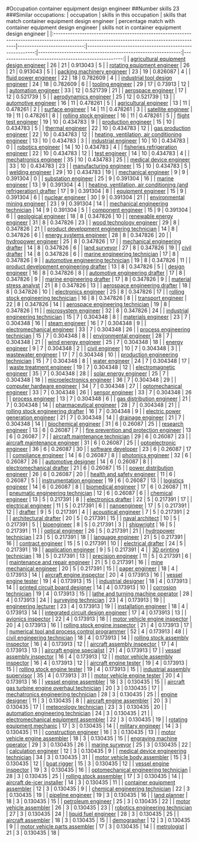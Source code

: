 #Occupation container equipment design engineer
##Number skills 23
###Similar occupations:
| occupation                                                                                                                                  |   skills in this occupation |   skills that match container equipment design engineer |   percentage match with container equipment design engineer |   skills not in container equipment design engineer |
|:--------------------------------------------------------------------------------------------------------------------------------------------|----------------------------:|--------------------------------------------------------:|------------------------------------------------------------:|----------------------------------------------------:|
| [agricultural equipment design engineer](agricultural_equipment_design_engineer.md)                                                         |                          26 |                                                      21 |                                                    0.913043 |                                                   5 |
| [rotating equipment engineer](rotating_equipment_engineer.md)                                                                               |                          26 |                                                      21 |                                                    0.913043 |                                                   5 |
| [packing machinery engineer](packing_machinery_engineer.md)                                                                                 |                          23 |                                                      19 |                                                    0.826087 |                                                   4 |
| [fluid power engineer](fluid_power_engineer.md)                                                                                             |                          22 |                                                      18 |                                                    0.782609 |                                                   4 |
| [industrial tool design engineer](industrial_tool_design_engineer.md)                                                                       |                          24 |                                                      18 |                                                    0.782609 |                                                   6 |
| [tooling engineer](tooling_engineer.md)                                                                                                     |                          29 |                                                      17 |                                                    0.73913  |                                                  12 |
| [automation engineer](automation_engineer.md)                                                                                               |                          33 |                                                      12 |                                                    0.521739 |                                                  21 |
| [aerospace engineer](aerospace_engineer.md)                                                                                                 |                          17 |                                                      12 |                                                    0.521739 |                                                   5 |
| [aerodynamics engineer](aerodynamics_engineer.md)                                                                                           |                          25 |                                                      12 |                                                    0.521739 |                                                  13 |
| [automotive engineer](automotive_engineer.md)                                                                                               |                          16 |                                                      11 |                                                    0.478261 |                                                   5 |
| [agricultural engineer](agricultural_engineer.md)                                                                                           |                          13 |                                                      11 |                                                    0.478261 |                                                   2 |
| [surface engineer](surface_engineer.md)                                                                                                     |                          14 |                                                      11 |                                                    0.478261 |                                                   3 |
| [satellite engineer](satellite_engineer.md)                                                                                                 |                          19 |                                                      11 |                                                    0.478261 |                                                   8 |
| [rolling stock engineer](rolling_stock_engineer.md)                                                                                         |                          16 |                                                      11 |                                                    0.478261 |                                                   5 |
| [flight test engineer](flight_test_engineer.md)                                                                                             |                          19 |                                                      10 |                                                    0.434783 |                                                   9 |
| [production engineer](production_engineer.md)                                                                                               |                          15 |                                                      10 |                                                    0.434783 |                                                   5 |
| [thermal engineer](thermal_engineer.md)                                                                                                     |                          22 |                                                      10 |                                                    0.434783 |                                                  12 |
| [gas production engineer](gas_production_engineer.md)                                                                                       |                          22 |                                                      10 |                                                    0.434783 |                                                  12 |
| [heating, ventilation, air conditioning engineer](heating,_ventilation,_air_conditioning_engineer.md)                                       |                          13 |                                                      10 |                                                    0.434783 |                                                   3 |
| [industrial engineer](industrial_engineer.md)                                                                                               |                          10 |                                                      10 |                                                    0.434783 |                                                   0 |
| [robotics engineer](robotics_engineer.md)                                                                                                   |                          14 |                                                      10 |                                                    0.434783 |                                                   4 |
| [fisheries refrigeration engineer](fisheries_refrigeration_engineer.md)                                                                     |                          22 |                                                      10 |                                                    0.434783 |                                                  12 |
| [test engineer](test_engineer.md)                                                                                                           |                          14 |                                                      10 |                                                    0.434783 |                                                   4 |
| [mechatronics engineer](mechatronics_engineer.md)                                                                                           |                          35 |                                                      10 |                                                    0.434783 |                                                  25 |
| [medical device engineer](medical_device_engineer.md)                                                                                       |                          33 |                                                      10 |                                                    0.434783 |                                                  23 |
| [manufacturing engineer](manufacturing_engineer.md)                                                                                         |                          15 |                                                      10 |                                                    0.434783 |                                                   5 |
| [welding engineer](welding_engineer.md)                                                                                                     |                          29 |                                                      10 |                                                    0.434783 |                                                  19 |
| [mechanical engineer](mechanical_engineer.md)                                                                                               |                           9 |                                                       9 |                                                    0.391304 |                                                   0 |
| [substation engineer](substation_engineer.md)                                                                                               |                          25 |                                                       9 |                                                    0.391304 |                                                  16 |
| [marine engineer](marine_engineer.md)                                                                                                       |                          13 |                                                       9 |                                                    0.391304 |                                                   4 |
| [heating, ventilation, air conditioning (and refrigeration) drafter](heating,_ventilation,_air_conditioning_(and_refrigeration)_drafter.md) |                          17 |                                                       9 |                                                    0.391304 |                                                   8 |
| [equipment engineer](equipment_engineer.md)                                                                                                 |                          15 |                                                       9 |                                                    0.391304 |                                                   6 |
| [nuclear engineer](nuclear_engineer.md)                                                                                                     |                          30 |                                                       9 |                                                    0.391304 |                                                  21 |
| [environmental mining engineer](environmental_mining_engineer.md)                                                                           |                          23 |                                                       9 |                                                    0.391304 |                                                  14 |
| [mechanical engineering technician](mechanical_engineering_technician.md)                                                                   |                          14 |                                                       9 |                                                    0.391304 |                                                   5 |
| [component engineer](component_engineer.md)                                                                                                 |                          15 |                                                       9 |                                                    0.391304 |                                                   6 |
| [geological engineer](geological_engineer.md)                                                                                               |                          18 |                                                       8 |                                                    0.347826 |                                                  10 |
| [renewable energy engineer](renewable_energy_engineer.md)                                                                                   |                          31 |                                                       8 |                                                    0.347826 |                                                  23 |
| [wood technology engineer](wood_technology_engineer.md)                                                                                     |                          29 |                                                       8 |                                                    0.347826 |                                                  21 |
| [product development engineering technician](product_development_engineering_technician.md)                                                 |                          14 |                                                       8 |                                                    0.347826 |                                                   6 |
| [energy systems engineer](energy_systems_engineer.md)                                                                                       |                          28 |                                                       8 |                                                    0.347826 |                                                  20 |
| [hydropower engineer](hydropower_engineer.md)                                                                                               |                          25 |                                                       8 |                                                    0.347826 |                                                  17 |
| [mechanical engineering drafter](mechanical_engineering_drafter.md)                                                                         |                          14 |                                                       8 |                                                    0.347826 |                                                   6 |
| [land surveyor](land_surveyor.md)                                                                                                           |                          27 |                                                       8 |                                                    0.347826 |                                                  19 |
| [civil drafter](civil_drafter.md)                                                                                                           |                          14 |                                                       8 |                                                    0.347826 |                                                   6 |
| [marine engineering technician](marine_engineering_technician.md)                                                                           |                          17 |                                                       8 |                                                    0.347826 |                                                   9 |
| [automotive engineering technician](automotive_engineering_technician.md)                                                                   |                          19 |                                                       8 |                                                    0.347826 |                                                  11 |
| [product development engineering drafter](product_development_engineering_drafter.md)                                                       |                          13 |                                                       8 |                                                    0.347826 |                                                   5 |
| [design engineer](design_engineer.md)                                                                                                       |                          16 |                                                       8 |                                                    0.347826 |                                                   8 |
| [automotive engineering drafter](automotive_engineering_drafter.md)                                                                         |                          17 |                                                       8 |                                                    0.347826 |                                                   9 |
| [marine engineering drafter](marine_engineering_drafter.md)                                                                                 |                          17 |                                                       8 |                                                    0.347826 |                                                   9 |
| [material stress analyst](material_stress_analyst.md)                                                                                       |                          21 |                                                       8 |                                                    0.347826 |                                                  13 |
| [aerospace engineering drafter](aerospace_engineering_drafter.md)                                                                           |                          18 |                                                       8 |                                                    0.347826 |                                                  10 |
| [electronics engineer](electronics_engineer.md)                                                                                             |                          25 |                                                       8 |                                                    0.347826 |                                                  17 |
| [rolling stock engineering technician](rolling_stock_engineering_technician.md)                                                             |                          16 |                                                       8 |                                                    0.347826 |                                                   8 |
| [transport engineer](transport_engineer.md)                                                                                                 |                          22 |                                                       8 |                                                    0.347826 |                                                  14 |
| [aerospace engineering technician](aerospace_engineering_technician.md)                                                                     |                          19 |                                                       8 |                                                    0.347826 |                                                  11 |
| [microsystem engineer](microsystem_engineer.md)                                                                                             |                          32 |                                                       8 |                                                    0.347826 |                                                  24 |
| [industrial engineering technician](industrial_engineering_technician.md)                                                                   |                          15 |                                                       7 |                                                    0.304348 |                                                   8 |
| [materials engineer](materials_engineer.md)                                                                                                 |                          23 |                                                       7 |                                                    0.304348 |                                                  16 |
| [steam engineer](steam_engineer.md)                                                                                                         |                          16 |                                                       7 |                                                    0.304348 |                                                   9 |
| [electromechanical engineer](electromechanical_engineer.md)                                                                                 |                          33 |                                                       7 |                                                    0.304348 |                                                  26 |
| [process engineering technician](process_engineering_technician.md)                                                                         |                          15 |                                                       7 |                                                    0.304348 |                                                   8 |
| [environmental engineer](environmental_engineer.md)                                                                                         |                          28 |                                                       7 |                                                    0.304348 |                                                  21 |
| [wind energy engineer](wind_energy_engineer.md)                                                                                             |                          25 |                                                       7 |                                                    0.304348 |                                                  18 |
| [energy engineer](energy_engineer.md)                                                                                                       |                           9 |                                                       7 |                                                    0.304348 |                                                   2 |
| [civil engineer](civil_engineer.md)                                                                                                         |                          10 |                                                       7 |                                                    0.304348 |                                                   3 |
| [wastewater engineer](wastewater_engineer.md)                                                                                               |                          17 |                                                       7 |                                                    0.304348 |                                                  10 |
| [production engineering technician](production_engineering_technician.md)                                                                   |                          15 |                                                       7 |                                                    0.304348 |                                                   8 |
| [water engineer](water_engineer.md)                                                                                                         |                          24 |                                                       7 |                                                    0.304348 |                                                  17 |
| [waste treatment engineer](waste_treatment_engineer.md)                                                                                     |                          19 |                                                       7 |                                                    0.304348 |                                                  12 |
| [electromagnetic engineer](electromagnetic_engineer.md)                                                                                     |                          35 |                                                       7 |                                                    0.304348 |                                                  28 |
| [solar energy engineer](solar_energy_engineer.md)                                                                                           |                          25 |                                                       7 |                                                    0.304348 |                                                  18 |
| [microelectronics engineer](microelectronics_engineer.md)                                                                                   |                          36 |                                                       7 |                                                    0.304348 |                                                  29 |
| [computer hardware engineer](computer_hardware_engineer.md)                                                                                 |                          34 |                                                       7 |                                                    0.304348 |                                                  27 |
| [optomechanical engineer](optomechanical_engineer.md)                                                                                       |                          33 |                                                       7 |                                                    0.304348 |                                                  26 |
| [sensor engineer](sensor_engineer.md)                                                                                                       |                          33 |                                                       7 |                                                    0.304348 |                                                  26 |
| [process engineer](process_engineer.md)                                                                                                     |                          13 |                                                       7 |                                                    0.304348 |                                                   6 |
| [gas distribution engineer](gas_distribution_engineer.md)                                                                                   |                          21 |                                                       7 |                                                    0.304348 |                                                  14 |
| [pharmaceutical engineer](pharmaceutical_engineer.md)                                                                                       |                          28 |                                                       7 |                                                    0.304348 |                                                  21 |
| [rolling stock engineering drafter](rolling_stock_engineering_drafter.md)                                                                   |                          16 |                                                       7 |                                                    0.304348 |                                                   9 |
| [electric power generation engineer](electric_power_generation_engineer.md)                                                                 |                          21 |                                                       7 |                                                    0.304348 |                                                  14 |
| [drainage engineer](drainage_engineer.md)                                                                                                   |                          21 |                                                       7 |                                                    0.304348 |                                                  14 |
| [biochemical engineer](biochemical_engineer.md)                                                                                             |                          31 |                                                       6 |                                                    0.26087  |                                                  25 |
| [research engineer](research_engineer.md)                                                                                                   |                          13 |                                                       6 |                                                    0.26087  |                                                   7 |
| [fire prevention and protection engineer](fire_prevention_and_protection_engineer.md)                                                       |                          13 |                                                       6 |                                                    0.26087  |                                                   7 |
| [aircraft maintenance technician](aircraft_maintenance_technician.md)                                                                       |                          29 |                                                       6 |                                                    0.26087  |                                                  23 |
| [aircraft maintenance engineer](aircraft_maintenance_engineer.md)                                                                           |                          31 |                                                       6 |                                                    0.26087  |                                                  25 |
| [optoelectronic engineer](optoelectronic_engineer.md)                                                                                       |                          36 |                                                       6 |                                                    0.26087  |                                                  30 |
| [software developer](software_developer.md)                                                                                                 |                          23 |                                                       6 |                                                    0.26087  |                                                  17 |
| [compliance engineer](compliance_engineer.md)                                                                                               |                          14 |                                                       6 |                                                    0.26087  |                                                   8 |
| [photonics engineer](photonics_engineer.md)                                                                                                 |                          32 |                                                       6 |                                                    0.26087  |                                                  26 |
| [automotive designer](automotive_designer.md)                                                                                               |                          14 |                                                       6 |                                                    0.26087  |                                                   8 |
| [electromechanical drafter](electromechanical_drafter.md)                                                                                   |                          21 |                                                       6 |                                                    0.26087  |                                                  15 |
| [power distribution engineer](power_distribution_engineer.md)                                                                               |                          26 |                                                       6 |                                                    0.26087  |                                                  20 |
| [health and safety engineer](health_and_safety_engineer.md)                                                                                 |                          11 |                                                       6 |                                                    0.26087  |                                                   5 |
| [instrumentation engineer](instrumentation_engineer.md)                                                                                     |                          19 |                                                       6 |                                                    0.26087  |                                                  13 |
| [logistics engineer](logistics_engineer.md)                                                                                                 |                          14 |                                                       6 |                                                    0.26087  |                                                   8 |
| [biomedical engineer](biomedical_engineer.md)                                                                                               |                          17 |                                                       6 |                                                    0.26087  |                                                  11 |
| [pneumatic engineering technician](pneumatic_engineering_technician.md)                                                                     |                          12 |                                                       6 |                                                    0.26087  |                                                   6 |
| [chemical engineer](chemical_engineer.md)                                                                                                   |                          13 |                                                       5 |                                                    0.217391 |                                                   8 |
| [electronics drafter](electronics_drafter.md)                                                                                               |                          22 |                                                       5 |                                                    0.217391 |                                                  17 |
| [electrical engineer](electrical_engineer.md)                                                                                               |                          11 |                                                       5 |                                                    0.217391 |                                                   6 |
| [nanoengineer](nanoengineer.md)                                                                                                             |                          17 |                                                       5 |                                                    0.217391 |                                                  12 |
| [drafter](drafter.md)                                                                                                                       |                           9 |                                                       5 |                                                    0.217391 |                                                   4 |
| [acoustical engineer](acoustical_engineer.md)                                                                                               |                           7 |                                                       5 |                                                    0.217391 |                                                   2 |
| [architectural drafter](architectural_drafter.md)                                                                                           |                          20 |                                                       5 |                                                    0.217391 |                                                  15 |
| [naval architect](naval_architect.md)                                                                                                       |                          10 |                                                       5 |                                                    0.217391 |                                                   5 |
| [bioengineer](bioengineer.md)                                                                                                               |                           8 |                                                       5 |                                                    0.217391 |                                                   3 |
| [shipwright](shipwright.md)                                                                                                                 |                          16 |                                                       5 |                                                    0.217391 |                                                  11 |
| [optical engineer](optical_engineer.md)                                                                                                     |                          26 |                                                       5 |                                                    0.217391 |                                                  21 |
| [hydropower technician](hydropower_technician.md)                                                                                           |                          23 |                                                       5 |                                                    0.217391 |                                                  18 |
| [language engineer](language_engineer.md)                                                                                                   |                          21 |                                                       5 |                                                    0.217391 |                                                  16 |
| [contract engineer](contract_engineer.md)                                                                                                   |                          15 |                                                       5 |                                                    0.217391 |                                                  10 |
| [electrical drafter](electrical_drafter.md)                                                                                                 |                          24 |                                                       5 |                                                    0.217391 |                                                  19 |
| [application engineer](application_engineer.md)                                                                                             |                           9 |                                                       5 |                                                    0.217391 |                                                   4 |
| [3D printing technician](3D_printing_technician.md)                                                                                         |                          18 |                                                       5 |                                                    0.217391 |                                                  13 |
| [precision engineer](precision_engineer.md)                                                                                                 |                          11 |                                                       5 |                                                    0.217391 |                                                   6 |
| [maintenance and repair engineer](maintenance_and_repair_engineer.md)                                                                       |                          21 |                                                       5 |                                                    0.217391 |                                                  16 |
| [mine mechanical engineer](mine_mechanical_engineer.md)                                                                                     |                          20 |                                                       5 |                                                    0.217391 |                                                  15 |
| [paper engineer](paper_engineer.md)                                                                                                         |                          18 |                                                       4 |                                                    0.173913 |                                                  14 |
| [aircraft engine inspector](aircraft_engine_inspector.md)                                                                                   |                          20 |                                                       4 |                                                    0.173913 |                                                  16 |
| [vessel engine tester](vessel_engine_tester.md)                                                                                             |                          19 |                                                       4 |                                                    0.173913 |                                                  15 |
| [industrial designer](industrial_designer.md)                                                                                               |                          18 |                                                       4 |                                                    0.173913 |                                                  14 |
| [printed circuit board designer](printed_circuit_board_designer.md)                                                                         |                          14 |                                                       4 |                                                    0.173913 |                                                  10 |
| [corrosion technician](corrosion_technician.md)                                                                                             |                          19 |                                                       4 |                                                    0.173913 |                                                  15 |
| [lathe and turning machine operator](lathe_and_turning_machine_operator.md)                                                                 |                          28 |                                                       4 |                                                    0.173913 |                                                  24 |
| [surveying technician](surveying_technician.md)                                                                                             |                          23 |                                                       4 |                                                    0.173913 |                                                  19 |
| [engineering lecturer](engineering_lecturer.md)                                                                                             |                          23 |                                                       4 |                                                    0.173913 |                                                  19 |
| [installation engineer](installation_engineer.md)                                                                                           |                          18 |                                                       4 |                                                    0.173913 |                                                  14 |
| [integrated circuit design engineer](integrated_circuit_design_engineer.md)                                                                 |                          17 |                                                       4 |                                                    0.173913 |                                                  13 |
| [avionics inspector](avionics_inspector.md)                                                                                                 |                          22 |                                                       4 |                                                    0.173913 |                                                  18 |
| [motor vehicle engine inspector](motor_vehicle_engine_inspector.md)                                                                         |                          20 |                                                       4 |                                                    0.173913 |                                                  16 |
| [rolling stock engine inspector](rolling_stock_engine_inspector.md)                                                                         |                          21 |                                                       4 |                                                    0.173913 |                                                  17 |
| [numerical tool and process control programmer](numerical_tool_and_process_control_programmer.md)                                           |                          52 |                                                       4 |                                                    0.173913 |                                                  48 |
| [civil engineering technician](civil_engineering_technician.md)                                                                             |                          18 |                                                       4 |                                                    0.173913 |                                                  14 |
| [rolling stock assembly inspector](rolling_stock_assembly_inspector.md)                                                                     |                          16 |                                                       4 |                                                    0.173913 |                                                  12 |
| [aircraft assembly inspector](aircraft_assembly_inspector.md)                                                                               |                          17 |                                                       4 |                                                    0.173913 |                                                  13 |
| [aircraft engine specialist](aircraft_engine_specialist.md)                                                                                 |                          21 |                                                       4 |                                                    0.173913 |                                                  17 |
| [vessel assembly inspector](vessel_assembly_inspector.md)                                                                                   |                          16 |                                                       4 |                                                    0.173913 |                                                  12 |
| [motor vehicle assembly inspector](motor_vehicle_assembly_inspector.md)                                                                     |                          16 |                                                       4 |                                                    0.173913 |                                                  12 |
| [aircraft engine tester](aircraft_engine_tester.md)                                                                                         |                          19 |                                                       4 |                                                    0.173913 |                                                  15 |
| [rolling stock engine tester](rolling_stock_engine_tester.md)                                                                               |                          19 |                                                       4 |                                                    0.173913 |                                                  15 |
| [industrial assembly supervisor](industrial_assembly_supervisor.md)                                                                         |                          35 |                                                       4 |                                                    0.173913 |                                                  31 |
| [motor vehicle engine tester](motor_vehicle_engine_tester.md)                                                                               |                          20 |                                                       4 |                                                    0.173913 |                                                  16 |
| [vessel engine assembler](vessel_engine_assembler.md)                                                                                       |                          18 |                                                       3 |                                                    0.130435 |                                                  15 |
| [aircraft gas turbine engine overhaul technician](aircraft_gas_turbine_engine_overhaul_technician.md)                                       |                          20 |                                                       3 |                                                    0.130435 |                                                  17 |
| [mechatronics engineering technician](mechatronics_engineering_technician.md)                                                               |                          28 |                                                       3 |                                                    0.130435 |                                                  25 |
| [engine designer](engine_designer.md)                                                                                                       |                          11 |                                                       3 |                                                    0.130435 |                                                   8 |
| [aircraft engine assembler](aircraft_engine_assembler.md)                                                                                   |                          20 |                                                       3 |                                                    0.130435 |                                                  17 |
| [meteorology technician](meteorology_technician.md)                                                                                         |                          23 |                                                       3 |                                                    0.130435 |                                                  20 |
| [automation engineering technician](automation_engineering_technician.md)                                                                   |                          24 |                                                       3 |                                                    0.130435 |                                                  21 |
| [electromechanical equipment assembler](electromechanical_equipment_assembler.md)                                                           |                          22 |                                                       3 |                                                    0.130435 |                                                  19 |
| [rotating equipment mechanic](rotating_equipment_mechanic.md)                                                                               |                          17 |                                                       3 |                                                    0.130435 |                                                  14 |
| [military engineer](military_engineer.md)                                                                                                   |                          14 |                                                       3 |                                                    0.130435 |                                                  11 |
| [construction engineer](construction_engineer.md)                                                                                           |                          16 |                                                       3 |                                                    0.130435 |                                                  13 |
| [motor vehicle engine assembler](motor_vehicle_engine_assembler.md)                                                                         |                          18 |                                                       3 |                                                    0.130435 |                                                  15 |
| [engraving machine operator](engraving_machine_operator.md)                                                                                 |                          29 |                                                       3 |                                                    0.130435 |                                                  26 |
| [marine surveyor](marine_surveyor.md)                                                                                                       |                          25 |                                                       3 |                                                    0.130435 |                                                  22 |
| [calculation engineer](calculation_engineer.md)                                                                                             |                          12 |                                                       3 |                                                    0.130435 |                                                   9 |
| [medical device engineering technician](medical_device_engineering_technician.md)                                                           |                          34 |                                                       3 |                                                    0.130435 |                                                  31 |
| [motor vehicle body assembler](motor_vehicle_body_assembler.md)                                                                             |                          15 |                                                       3 |                                                    0.130435 |                                                  12 |
| [boat rigger](boat_rigger.md)                                                                                                               |                          15 |                                                       3 |                                                    0.130435 |                                                  12 |
| [vessel engine inspector](vessel_engine_inspector.md)                                                                                       |                          19 |                                                       3 |                                                    0.130435 |                                                  16 |
| [optomechanical engineering technician](optomechanical_engineering_technician.md)                                                           |                          28 |                                                       3 |                                                    0.130435 |                                                  25 |
| [rolling stock assembler](rolling_stock_assembler.md)                                                                                       |                          17 |                                                       3 |                                                    0.130435 |                                                  14 |
| [aircraft de-icer installer](aircraft_de-icer_installer.md)                                                                                 |                          14 |                                                       3 |                                                    0.130435 |                                                  11 |
| [container equipment assembler](container_equipment_assembler.md)                                                                           |                          12 |                                                       3 |                                                    0.130435 |                                                   9 |
| [chemical engineering technician](chemical_engineering_technician.md)                                                                       |                          22 |                                                       3 |                                                    0.130435 |                                                  19 |
| [pipeline engineer](pipeline_engineer.md)                                                                                                   |                          19 |                                                       3 |                                                    0.130435 |                                                  16 |
| [land planner](land_planner.md)                                                                                                             |                          18 |                                                       3 |                                                    0.130435 |                                                  15 |
| [petroleum engineer](petroleum_engineer.md)                                                                                                 |                          25 |                                                       3 |                                                    0.130435 |                                                  22 |
| [motor vehicle assembler](motor_vehicle_assembler.md)                                                                                       |                          26 |                                                       3 |                                                    0.130435 |                                                  23 |
| [robotics engineering technician](robotics_engineering_technician.md)                                                                       |                          27 |                                                       3 |                                                    0.130435 |                                                  24 |
| [liquid fuel engineer](liquid_fuel_engineer.md)                                                                                             |                          28 |                                                       3 |                                                    0.130435 |                                                  25 |
| [aircraft assembler](aircraft_assembler.md)                                                                                                 |                          18 |                                                       3 |                                                    0.130435 |                                                  15 |
| [demographer](demographer.md)                                                                                                               |                          12 |                                                       3 |                                                    0.130435 |                                                   9 |
| [motor vehicle parts assembler](motor_vehicle_parts_assembler.md)                                                                           |                          17 |                                                       3 |                                                    0.130435 |                                                  14 |
| [metrologist](metrologist.md)                                                                                                               |                          21 |                                                       3 |                                                    0.130435 |                                                  18 |
